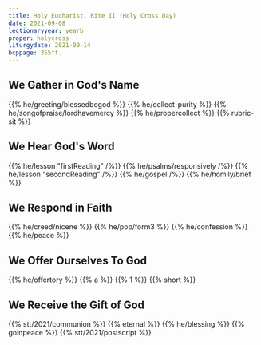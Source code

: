 ```yaml
---
title: Holy Eucharist, Rite II (Holy Cross Day)
date: 2021-09-08
lectionaryyear: yearb
proper: holycross
liturgydate: 2021-09-14
bcppage: 355ff.
---
```


## We Gather in God's Name
{{% he/greeting/blessedbegod %}}
{{% he/collect-purity %}}
{{% he/songofpraise/lordhavemercy %}}
{{% he/propercollect %}}
{{% rubric-sit %}}

## We Hear God's Word
{{% he/lesson "firstReading" /%}}
{{% he/psalms/responsively /%}}
{{% he/lesson "secondReading" /%}}
{{% he/gospel /%}}
{{% he/homily/brief %}}

## We Respond in Faith
{{% he/creed/nicene %}}
{{% he/pop/form3 %}}
{{% he/confession %}}
{{% he/peace %}}

## We Offer Ourselves To God
{{% he/offertory %}}
{{% a %}}
{{% 1 %}}
{{% short %}}

## We Receive the Gift of God
{{% stt/2021/communion %}}
{{% eternal %}}
{{% he/blessing %}}
{{% goinpeace %}}
{{% stt/2021/postscript %}}
